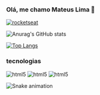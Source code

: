 ### Olá, me chamo Mateus Lima 🐴

[![rocketseat](https://img.shields.io/badge/LinkedIn-0077B5?style=for-the-badge&logo=linkedin&logoColor=white)](https://www.linkedin.com/in/mateus-lima-0b3b82236/)

![Anurag's GitHub stats](https://github-readme-stats.vercel.app/api?username=MateusLaurindo&show_icons=true&theme=radical)

[![Top Langs](https://github-readme-stats.vercel.app/api/top-langs/?username=anuraghazra&layout=compact)](https://github.com/MateusLaurindo/github-readme-stats)

### tecnologias

<div style="display: inline_block">
   <img aling='center' alt='html5' src="https://img.shields.io/badge/CSS-239120?&style=for-the-badge&logo=css3&logoColor=white" >
   <img aling='center' alt='html5' src="https://img.shields.io/badge/HTML-239120?style=for-the-badge&logo=html5&logoColor=white" >
   <img aling='center' alt='html5' src="https://img.shields.io/badge/JavaScript-323330?style=for-the-badge&logo=javascript&logoColor=F7DF1E" >
</div>

![Snake animation](https://github.com/seu-usuário-aqui/seu-usuário-aqui/blob/output/github-contribution-grid-snake.svg)
